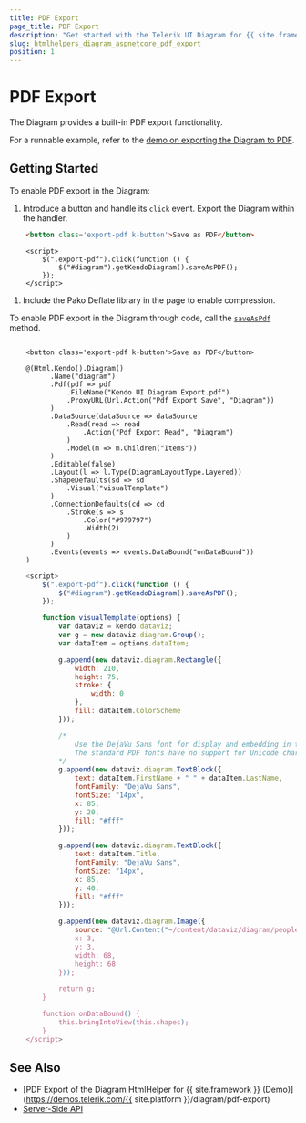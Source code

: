 ```yaml
---
title: PDF Export
page_title: PDF Export
description: "Get started with the Telerik UI Diagram for {{ site.framework }} learn how to set the PDF export functionality."
slug: htmlhelpers_diagram_aspnetcore_pdf_export
position: 1
---
```


# PDF Export

The Diagram provides a built-in PDF export functionality.

For a runnable example, refer to the [demo on exporting the Diagram to PDF](https://demos.telerik.com/aspnet-mvc/diagram/pdf-export).

## Getting Started

To enable PDF export in the Diagram:

1. Introduce a button and handle its `click` event. Export the Diagram within the handler.

```HTML
    <button class='export-pdf k-button'>Save as PDF</button>
```
```JavaScrtipt
    <script>
        $(".export-pdf").click(function () {
            $("#diagram").getKendoDiagram().saveAsPDF();
        });
    </script>
```

1. Include the Pako Deflate library in the page to enable compression.

To enable PDF export in the Diagram through code, call the [`saveAsPdf`](https://docs.telerik.com/kendo-ui/api/javascript/dataviz/ui/diagram/methods/saveaspdf) method.

```HtmlHelper

    <button class='export-pdf k-button'>Save as PDF</button>

    @(Html.Kendo().Diagram()
          .Name("diagram")
          .Pdf(pdf => pdf
              .FileName("Kendo UI Diagram Export.pdf")
              .ProxyURL(Url.Action("Pdf_Export_Save", "Diagram"))
          )
          .DataSource(dataSource => dataSource
              .Read(read => read
                  .Action("Pdf_Export_Read", "Diagram")
              )
              .Model(m => m.Children("Items"))
          )
          .Editable(false)
          .Layout(l => l.Type(DiagramLayoutType.Layered))
          .ShapeDefaults(sd => sd
              .Visual("visualTemplate")
          )
          .ConnectionDefaults(cd => cd
              .Stroke(s => s
                  .Color("#979797")
                  .Width(2)
              )
          )
          .Events(events => events.DataBound("onDataBound"))
    )

```
```JavaScript
    <script>
        $(".export-pdf").click(function () {
            $("#diagram").getKendoDiagram().saveAsPDF();
        });

        function visualTemplate(options) {
            var dataviz = kendo.dataviz;
            var g = new dataviz.diagram.Group();
            var dataItem = options.dataItem;

            g.append(new dataviz.diagram.Rectangle({
                width: 210,
                height: 75,
                stroke: {
                    width: 0
                },
                fill: dataItem.ColorScheme
            }));

            /*
                Use the DejaVu Sans font for display and embedding in the PDF file.
                The standard PDF fonts have no support for Unicode characters.
            */
            g.append(new dataviz.diagram.TextBlock({
                text: dataItem.FirstName + " " + dataItem.LastName,
                fontFamily: "DejaVu Sans",
                fontSize: "14px",
                x: 85,
                y: 20,
                fill: "#fff"
            }));

            g.append(new dataviz.diagram.TextBlock({
                text: dataItem.Title,
                fontFamily: "DejaVu Sans",
                fontSize: "14px",
                x: 85,
                y: 40,
                fill: "#fff"
            }));

            g.append(new dataviz.diagram.Image({
                source: "@Url.Content("~/content/dataviz/diagram/people/")" + dataItem.Image,
                x: 3,
                y: 3,
                width: 68,
                height: 68
            }));

            return g;
        }

        function onDataBound() {
            this.bringIntoView(this.shapes);
        }
    </script>
```

## See Also

* [PDF Export of the Diagram HtmlHelper for {{ site.framework }} (Demo)](https://demos.telerik.com/{{ site.platform }}/diagram/pdf-export)
* [Server-Side API](/api/diagram)
